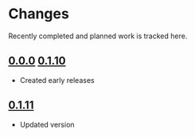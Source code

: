 # Changes
Recently completed and planned work is tracked here.

## [0.0.0](.) [0.1.10](.)
- Created early releases

## [0.1.11](.)
- Updated version
